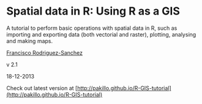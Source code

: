 
Spatial data in R: Using R as a GIS     
========================================================


A tutorial to perform basic operations with spatial data in R, such as importing and exporting data (both vectorial and raster), plotting, analysing and making maps.


[Francisco Rodriguez-Sanchez](http://sites.google.com/site/rodriguezsanchezf) 


v 2.1  

18-12-2013 


Check out latest version at [http://pakillo.github.io/R-GIS-tutorial](http://pakillo.github.io/R-GIS-tutorial)
